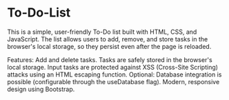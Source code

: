 # To-Do-List
This is a simple, user-friendly To-Do list built with HTML, CSS, and JavaScript. The list allows users to add, remove, and store tasks in the browser's local storage, so they persist even after the page is reloaded.

Features:
Add and delete tasks.
Tasks are safely stored in the browser's local storage.
Input tasks are protected against XSS (Cross-Site Scripting) attacks using an HTML escaping function.
Optional: Database integration is possible (configurable through the useDatabase flag).
Modern, responsive design using Bootstrap.
